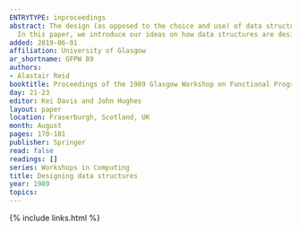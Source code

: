 ```yaml
---
ENTRYTYPE: inproceedings
abstract: The design (as opposed to the choice and use) of data structures has been the subject of relatively little study in the context of formal methods.
  In this paper, we introduce our ideas on how data structures are designed.
added: 2019-06-01
affiliation: University of Glasgow
ar_shortname: GFPW 89
authors:
- Alastair Reid
booktitle: Proceedings of the 1989 Glasgow Workshop on Functional Programming
day: 21-23
editor: Kei Davis and John Hughes
layout: paper
location: Fraserburgh, Scotland, UK
month: August
pages: 170-181
publisher: Springer
read: false
readings: []
series: Workshops in Computing
title: Designing data structures
year: 1989
topics:
---
```


{% include links.html %}
